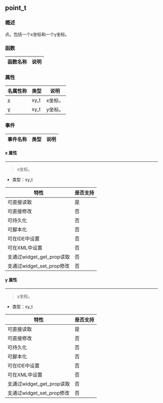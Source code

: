 ## point\_t
### 概述
 点。包括一个x坐标和一个y坐标。

### 函数
<p id="point_t_methods">

| 函数名称 | 说明 | 
| -------- | ------------ | 
### 属性
<p id="point_t_properties">

| 名属性称 | 类型 | 说明 | 
| -------- | ----- | ------------ | 
| <a href="#point_t_x">x</a> | xy\_t | x坐标。 |
| <a href="#point_t_y">y</a> | xy\_t | y坐标。 |
### 事件
<p id="point_t_events">

| 事件名称 | 类型  | 说明 | 
| -------- | ----- | ------- | 
#### x 属性
-----------------------
> <p id="point_t_x"> x坐标。



* 类型：xy\_t

| 特性 | 是否支持 |
| -------- | ----- |
| 可直接读取 | 是 |
| 可直接修改 | 否 |
| 可持久化   | 否 |
| 可脚本化   | 否 |
| 可在IDE中设置 | 否 |
| 可在XML中设置 | 否 |
| 支通过widget_get_prop读取 | 否 |
| 支通过widget_set_prop修改 | 否 |
#### y 属性
-----------------------
> <p id="point_t_y"> y坐标。



* 类型：xy\_t

| 特性 | 是否支持 |
| -------- | ----- |
| 可直接读取 | 是 |
| 可直接修改 | 否 |
| 可持久化   | 否 |
| 可脚本化   | 否 |
| 可在IDE中设置 | 否 |
| 可在XML中设置 | 否 |
| 支通过widget_get_prop读取 | 否 |
| 支通过widget_set_prop修改 | 否 |
